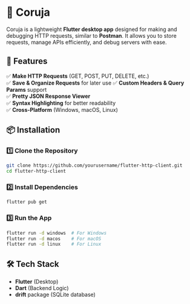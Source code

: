 # 🦉 Coruja

Coruja is a lightweight **Flutter desktop app** designed for making and debugging HTTP requests, similar to **Postman**. It allows you to store requests, manage APIs efficiently, and debug servers with ease.

## 🎯 Features

✅ **Make HTTP Requests** (GET, POST, PUT, DELETE, etc.)  
✅ **Save & Organize Requests** for later use
✅ **Custom Headers & Query Params** support  
✅ **Pretty JSON Response Viewer**  
✅ **Syntax Highlighting** for better readability  
✅ **Cross-Platform** (Windows, macOS, Linux)  

## 📦 Installation

### **1️⃣ Clone the Repository**
```sh
git clone https://github.com/yourusername/flutter-http-client.git
cd flutter-http-client
```

### **2️⃣ Install Dependencies**
```sh
flutter pub get
```

### **3️⃣ Run the App**
```sh
flutter run -d windows  # For Windows
flutter run -d macos    # For macOS
flutter run -d linux    # For Linux
```

## 🛠️ Tech Stack
- **Flutter** (Desktop)
- **Dart** (Backend Logic)
- **drift** package (SQLite database)
